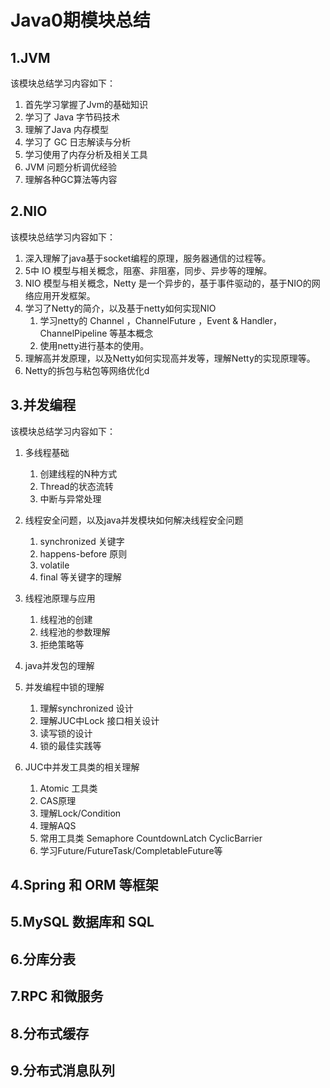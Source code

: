 # Java0期模块总结



## 1.JVM

该模块总结学习内容如下：

1. 首先学习掌握了Jvm的基础知识
2. 学习了 Java 字节码技术
3. 理解了Java 内存模型
4. 学习了 GC 日志解读与分析
5. 学习使用了内存分析及相关工具
6. JVM 问题分析调优经验
7. 理解各种GC算法等内容

## 2.NIO

该模块总结学习内容如下：

1. 深入理解了java基于socket编程的原理，服务器通信的过程等。
2. 5中 IO 模型与相关概念，阻塞、非阻塞，同步、异步等的理解。
3. NIO 模型与相关概念，Netty 是一个异步的，基于事件驱动的，基于NIO的网络应用开发框架。
4. 学习了Netty的简介，以及基于netty如何实现NIO
   1. 学习netty的 Channel ，ChannelFuture  ，Event & Handler，  ChannelPipeline 等基本概念
   2. 使用netty进行基本的使用。
5. 理解高并发原理，以及Netty如何实现高并发等，理解Netty的实现原理等。
6. Netty的拆包与粘包等网络优化d

## 3.并发编程

该模块总结学习内容如下：

1. 多线程基础
   1. 创建线程的N种方式
   2. Thread的状态流转
   3. 中断与异常处理
2. 线程安全问题，以及java并发模块如何解决线程安全问题
   1. synchronized 关键字
   2. happens-before 原则
   3. volatile
   4. final 等关键字的理解

3. 线程池原理与应用
   1. 线程池的创建
   2. 线程池的参数理解
   3. 拒绝策略等
4. java并发包的理解
5. 并发编程中锁的理解
   1. 理解synchronized 设计
   2. 理解JUC中Lock 接口相关设计
   3. 读写锁的设计
   4. 锁的最佳实践等
6. JUC中并发工具类的相关理解
   1. Atomic 工具类
   2. CAS原理
   3. 理解Lock/Condition
   4. 理解AQS
   5. 常用工具类 Semaphore  CountdownLatch  CyclicBarrier
   6. 学习Future/FutureTask/CompletableFuture等

## 4.Spring 和 ORM 等框架

## 5.MySQL 数据库和 SQL

## 6.分库分表

## 7.RPC 和微服务

## 8.分布式缓存

## 9.分布式消息队列